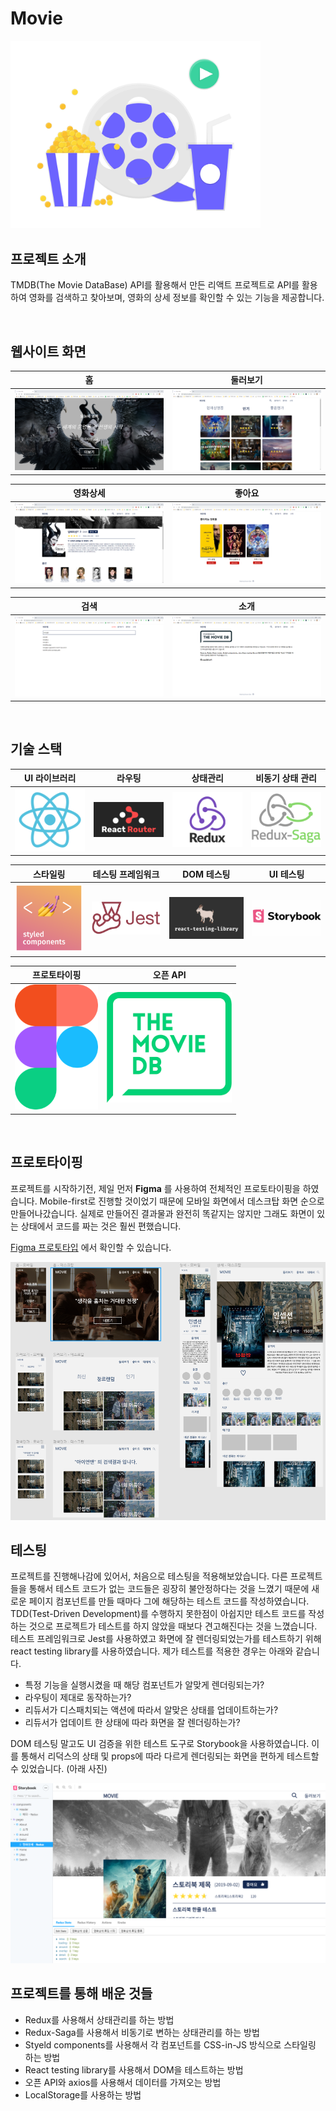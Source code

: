 # Movie

<img src="images/movie.png" width="400px">

## 프로젝트 소개

TMDB(The Movie DataBase) API를 활용해서 만든 리액트 프로젝트로 API를 활용하여 영화를 검색하고 찾아보며, 영화의 상세 정보를 확인할 수 있는 기능을 제공합니다.

<br>

## 웹사이트 화면

|             홈              |           둘러보기            |
| :-------------------------: | :---------------------------: |
| <img src="images/home.png"> | <img src="images/around.png"> |

|           영화상세            |            좋아요            |
| :---------------------------: | :--------------------------: |
| <img src="images/detail.png"> | <img src="images/likes.png"> |

|             검색              |             소개             |
| :---------------------------: | :--------------------------: |
| <img src="images/search.png"> | <img src="images/about.png"> |

<br>

## 기술 스택

|               UI 라이브러리                |                      라우팅                       |                  상태관리                  |                비동기 상태 관리                 |
| :----------------------------------------: | :-----------------------------------------------: | :----------------------------------------: | :---------------------------------------------: |
| <img src="images/react.svg" width="200px"> | <img src="images/react router.png" width="200px"> | <img src="images/redux.png" width="200px"> | <img src="images/redux saga.png" width="200px"> |

|                        스타일링                        |             테스팅 프레임워크             |                         DOM 테스팅                          |                   UI 테스팅                    |
| :----------------------------------------------------: | :---------------------------------------: | :---------------------------------------------------------: | :--------------------------------------------: |
| <img src="images/styled components.png" width="200px"> | <img src="images/jest.png" width="200px"> | <img src="images/react testing library.jpeg" width="200px"> | <img src="images/storybook.png" width="200px"> |

|                프로토타이핑                 |                 오픈 API                  |
| :-----------------------------------------: | :---------------------------------------: |
| <img src="images/figma.png" height="200px"> | <img src="images/tmdb.png" width="200px"> |

<br>

## 프로토타이핑

프로젝트를 시작하기전, 제일 먼저 **Figma** 를 사용하여 전체적인 프로토타이핑을 하였습니다. Mobile-first로 진행할 것이었기 때문에 모바일 화면에서 데스크탑 화면 순으로 만들어나갔습니다. 실제로 만들어진 결과물과 완전히 똑같지는 않지만 그래도 화면이 있는 상태에서 코드를 짜는 것은 훨씬 편했습니다.

[Figma 프로토타입](https://www.figma.com/file/qe5sMsXBkH4gWhxuxNCQ2t/Movie-Web?node-id=0%3A1) 에서 확인할 수 있습니다.

<img src="images/prototype.png">

<br>

## 테스팅

프로젝트를 진행해나감에 있어서, 처음으로 테스팅을 적용해보았습니다. 다른 프로젝트들을 통해서 테스트 코드가 없는 코드들은 굉장히 불안정하다는 것을 느꼈기 때문에 새로운 페이지 컴포넌트를 만들 때마다 그에 해당하는 테스트 코드를 작성하였습니다. TDD(Test-Driven Development)를 수행하지 못한점이 아쉽지만 테스트 코드를 작성하는 것으로 프로젝트가 테스트를 하지 않았을 때보다 견고해진다는 것을 느꼈습니다. 테스트 프레임워크로 Jest를 사용하였고 화면에 잘 렌더링되었는가를 테스트하기 위해 react testing library를 사용하였습니다. 제가 테스트를 적용한 경우는 아래와 같습니다.

* 특정 기능을 실행시켰을 때 해당 컴포넌트가 알맞게 렌더링되는가?
* 라우팅이 제대로 동작하는가?
* 리듀서가 디스패치되는 액션에 따라서 알맞은 상태를 업데이트하는가?
* 리듀서가 업데이트 한 상태에 따라 화면을 잘 렌더링하는가?

DOM 테스팅 말고도 UI 검증을 위한 테스트 도구로 Storybook을 사용하였습니다. 이를 통해서 리덕스의 상태 및 props에 따라 다르게 렌더링되는 화면을 편하게 테스트할 수 있었습니다. (아래 사진)

<img src="images/stories.png">

<br>

## 프로젝트를 통해 배운 것들

* Redux를 사용해서 상태관리를 하는 방법
* Redux-Saga를 사용해서 비동기로 변하는 상태관리를 하는 방법
* Styeld components를 사용해서 각 컴포넌트를 CSS-in-JS 방식으로 스타일링 하는 방법
* React testing library를 사용해서 DOM을 테스트하는 방법
* 오픈 API와 axios를 사용해서 데이터를 가져오는 방법
* LocalStorage를 사용하는 방법